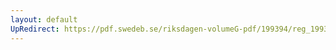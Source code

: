 ```yaml
---
layout: default
UpRedirect: https://pdf.swedeb.se/riksdagen-volumeG-pdf/199394/reg_199394/reg_199394_0413.pdf
---
```

